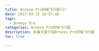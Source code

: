 ```yaml
---
title: Breeze Pro四轴飞行器(1)
date: 2017-03-32 16:57:48
tags:
  - Breeze Pro
categories: Breeze Pro四轴飞行器
description: 本篇文章介绍Breeze Pro四轴飞行器
toc: true

---
```

